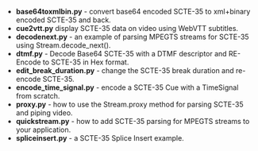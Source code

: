 * __base64toxmlbin.py__ - convert base64 encoded SCTE-35 to xml+binary encoded SCTE-35 and back.
* __cue2vtt.py__ display SCTE-35 data on video using WebVTT subtitles.
* __decodenext.py__ - an example of parsing MPEGTS streams for SCTE-35 using Stream.decode_next().
* __dtmf.py__ - Decode Base64 SCTE-35 with a DTMF descriptor and RE-Encode to SCTE-35 in Hex format.
* __edit_break_duration.py__ - change the SCTE-35 break duration and re-encode SCTE-35.
* __encode_time_signal.py__ - encode a SCTE-35 Cue with a TimeSignal from scratch.
* __proxy.py__ - how to use the Stream.proxy method for parsing SCTE-35 and piping video.
* __quickstream.py__ - how to add SCTE-35 parsing for MPEGTS streams to your application.
* __spliceinsert.py__ - a SCTE-35 Splice Insert example.  
